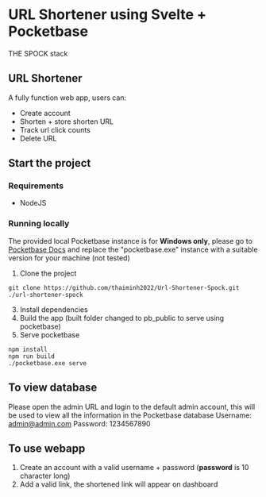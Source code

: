 # URL Shortener using Svelte + Pocketbase
THE SPOCK stack

## URL Shortener

A fully function web app, users can:
- Create account
- Shorten + store shorten URL
- Track url click counts
- Delete URL

## Start the project
### Requirements
- NodeJS

### Running locally
The provided local Pocketbase instance is for **Windows only**, please go to [Pocketbase Docs](https://pocketbase.io/docs) and replace the "pocketbase.exe" instance with a suitable version for your machine (not tested)

1. Clone the project
```
git clone https://github.com/thaiminh2022/Url-Shortener-Spock.git ./url-shortener-spock
```
3. Install dependencies
4. Build the app (built folder changed to pb_public to serve using pocketbase)
5. Serve pocketbase
```
npm install 
npm run build
./pocketbase.exe serve
```

## To view database
Please open the admin URL and login to the default admin account, this will be used to view all the information in the Pocketbase database
Username: admin@admin.com
Password: 1234567890

## To use webapp
1. Create an account with a valid username + password (**password** is 10 character long)
2. Add a valid link, the shortened link will appear on dashboard
